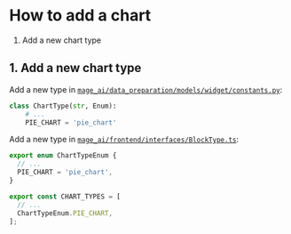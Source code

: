 # How to add a chart

1. Add a new chart type

## 1. Add a new chart type

Add a new type in [`mage_ai/data_preparation/models/widget/constants.py`](https://github.com/mage-ai/mage-ai/blob/master/mage_ai/data_preparation/models/widget/constants.py):

```python
class ChartType(str, Enum):
    # ...
    PIE_CHART = 'pie_chart'
```

Add a new type in [`mage_ai/frontend/interfaces/BlockType.ts`](https://github.com/mage-ai/mage-ai/blob/master/mage_ai/frontend/interfaces/BlockType.ts):

```javascript
export enum ChartTypeEnum {
  // ...
  PIE_CHART = 'pie_chart',
}

export const CHART_TYPES = [
  // ...
  ChartTypeEnum.PIE_CHART,
];
```
